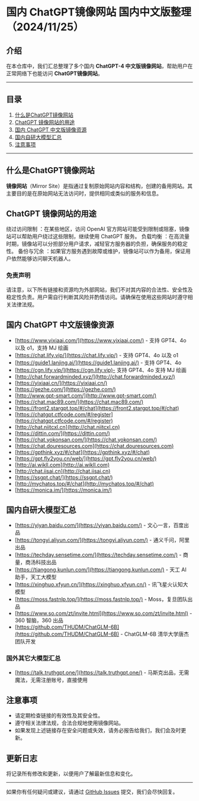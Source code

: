 # 国内 ChatGPT镜像网站 国内中文版整理（2024/11/25）

## 介绍
在本仓库中，我们汇总整理了多个国内 **ChatGPT-4 中文版镜像网站**，帮助用户在正常网络下也能访问 **ChatGPT镜像网站**。

---

## 目录
1. [什么是ChatGPT镜像网站](#什么是ChatGPT镜像网站)
2. [ChatGPT 镜像网站的用途](#ChatGPT-镜像网站的用途)
3. [国内 ChatGPT 中文版镜像资源](#国内-ChatGPT-中文版镜像资源)
4. [国内自研大模型汇总](#国内自研大模型汇总)
5. [注意事项](#注意事项)
---

## 什么是ChatGPT镜像网站
**镜像网站**（Mirror Site）是指通过复制原始网站内容和结构，创建的备用网站。其主要目的是在原始网站无法访问时，提供相同或类似的服务和信息。

## ChatGPT 镜像网站的用途
绕过访问限制 ：在某些地区，访问 OpenAI 官方网站可能受到限制或阻塞，镜像站可以帮助用户绕过这些限制，继续使用 ChatGPT 服务。
负载均衡 ：在高流量时期，镜像站可以分担部分用户请求，减轻官方服务器的负担，确保服务的稳定性。
备份与冗余 ：如果官方服务遇到故障或维护，镜像站可以作为备用，保证用户依然能够访问聊天机器人。

### 免责声明
请注意，以下所有链接和资源均为外部网站，我们不对其内容的合法性、安全性及稳定性负责。用户需自行判断其风险并酌情访问。请确保在使用这些网站时遵守相关法律法规。

## 国内 ChatGPT 中文版镜像资源

- [https://www.yixiaai.com/](https://www.yixiaai.com/) - 支持 GPT4、4o 以及 o1，支持 MJ 绘画
- [https://chat.lify.vip/](https://chat.lify.vip/) - 支持 GPT4、4o 以及 o1
- [https://guide1.lanjing.ai/](https://guide1.lanjing.ai/) - 支持 GPT4、4o
- [https://cgn.lify.vip/](https://cgn.lify.vip)- 支持 GPT4、4o 支持 MJ 绘画
- [http://chat.forwardminded.xyz/](http://chat.forwardminded.xyz/)
- [https://yixiaai.cn/](https://yixiaai.cn/)
- [https://gezhe.com/](https://gezhe.com/) 
- [http://www.gpt-smart.com/](http://www.gpt-smart.com/)
- [https://chat.mac89.com/](https://chat.mac89.com/)
- [https://front2.stargpt.top/#/chat](https://front2.stargpt.top/#/chat)
- [https://chatgpt.ctfcode.com/#/register](https://chatgpt.ctfcode.com/#/register)
- [http://chat.niitcxl.cn](http://chat.niitcxl.cn)
- [https://dittin.com/](https://dittin.com/)
- [https://chat.yokonsan.com/](https://chat.yokonsan.com/)
- [https://chat.douresources.com](https://chat.douresources.com)
- [https://gpthink.xyz/#/chat](https://gpthink.xyz/#/chat)
- [https://gpt.fly2you.cn/web/](https://gpt.fly2you.cn/web/)
- [http://ai.wikll.com](http://ai.wikll.com)
- [http://chat.iisai.cn](http://chat.iisai.cn)
- [https://ssgpt.chat/](https://ssgpt.chat/) 
- [http://mychatos.top/#/chat](http://mychatos.top/#/chat)
- [https://monica.im/](https://monica.im/)
   
## 国内自研大模型汇总

- [https://yiyan.baidu.com/](https://yiyan.baidu.com/) - 文心一言，百度出品
- [https://tongyi.aliyun.com/](https://tongyi.aliyun.com/) - 通义千问，阿里出品
- [https://techday.sensetime.com/](https://techday.sensetime.com/) - 商量，商汤科技出品
- [https://tiangong.kunlun.com/](https://tiangong.kunlun.com/) - 天工 AI 助手，天工大模型
- [https://xinghuo.xfyun.cn/](https://xinghuo.xfyun.cn/) - 讯飞星火认知大模型
- [https://moss.fastnlp.top/](https://moss.fastnlp.top/) - Moss，复旦团队出品
- [https://www.so.com/zt/invite.html](https://www.so.com/zt/invite.html) - 360 智脑，360 出品
- [https://github.com/THUDM/ChatGLM-6B](https://github.com/THUDM/ChatGLM-6B) - ChatGLM-6B 清华大学唐杰团队开发

### 国外其它大模型汇总

- [https://talk.truthgpt.one/](https://talk.truthgpt.one/) - 马斯克出品，无需魔法，无需注册账号，直接使用

## 注意事项

- 请定期检查链接的有效性及其安全性。
- 遵守相关法律法规，合法合规地使用镜像网站。
- 如果发现上述链接存在安全问题或失效，请务必报告给我们，我们会及时更新。



## 更新日志

将记录所有修改和更新，以便用户了解最新信息和变化。

---

如果你有任何疑问或建议，请通过 [GitHub Issues](https://github.com/your-repo/issues) 提交，我们会尽快回复。
